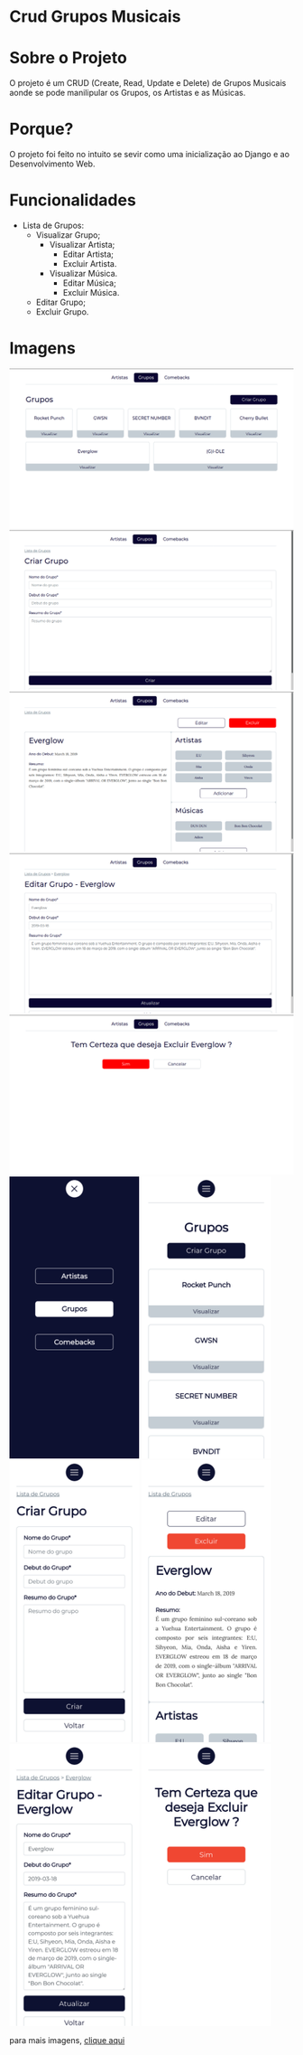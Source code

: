 # Crud Grupos Musicais

# Sobre o Projeto

O projeto é um CRUD (Create, Read, Update e Delete) de Grupos Musicais aonde se pode manilipular os Grupos, os Artistas e as Músicas.

# Porque?

O projeto foi feito no intuito se sevir como uma inicialização ao Django e ao Desenvolvimento Web.

# Funcionalidades

* Lista de Grupos:
  * Visualizar Grupo;
     * Visualizar Artista;
          * Editar Artista;
          * Excluir Artista.
     * Visualizar Música.
          * Editar Música;
          * Excluir Música.
  * Editar Grupo;
  * Excluir Grupo.

# Imagens

![Preview-Screens](https://github.com/Bruno-Felix/CRUD_Grupos/blob/master/novosGrupos/static/img/listaDeGrupos.png) 
![Preview-Screens](https://github.com/Bruno-Felix/CRUD_Grupos/blob/master/novosGrupos/static/img/criarGrupo.png)
![Preview-Screens](https://github.com/Bruno-Felix/CRUD_Grupos/blob/master/novosGrupos/static/img/visualizarGrupo.png)
![Preview-Screens](https://github.com/Bruno-Felix/CRUD_Grupos/blob/master/novosGrupos/static/img/editarGrupo.png)
![Preview-Screens](https://github.com/Bruno-Felix/CRUD_Grupos/blob/master/novosGrupos/static/img/excluirGrupo.png)
<img src="https://github.com/Bruno-Felix/CRUD_Grupos/blob/master/novosGrupos/static/img/menuMobile.png" width="230">
<img src="https://github.com/Bruno-Felix/CRUD_Grupos/blob/master/novosGrupos/static/img/listaDeGruposMobile.png" width="230">
<img src="https://github.com/Bruno-Felix/CRUD_Grupos/blob/master/novosGrupos/static/img/criarGrupoMobile.png" width="230">
<img src="https://github.com/Bruno-Felix/CRUD_Grupos/blob/master/novosGrupos/static/img/visualizarGrupoMobile.png" width="230">
<img src="https://github.com/Bruno-Felix/CRUD_Grupos/blob/master/novosGrupos/static/img/editarGrupoMobile.png" width="230">
<img src="https://github.com/Bruno-Felix/CRUD_Grupos/blob/master/novosGrupos/static/img/excluirGrupoMobile.png" width="230">

para mais imagens, [clique aqui](https://drive.google.com/drive/folders/13_F1q7Dy3HBfuFGxwfPXQfPnM9hpzg1u?usp=sharing)
